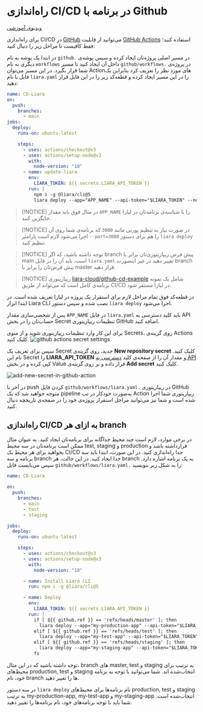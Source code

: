# راه‌اندازی CI/CD در برنامه با Github

[ویدیوی آموزشی](https://files.liara.ir/liara/CICD/cicd-github.mp4)

برای راه‌اندازی CI/CD در [GitHub](https://github.com) می‌توانید از قابلیت [GitHub Actions](https://github.com/features/actions) استفاده کنید؛ فقط کافیست تا مراحل زیر را دنبال کنید:

در ابتدا یک پوشه به نام `github.` در مسیر اصلی پروژه‌‌تان ایجاد کرده و سپس پوشه‌ی دیگری به نام `workflows` داخل آن ایجاد کنید تا مسیر `github/workflows.` در پروژه‌ی شما قرار بگیرد. در این مسیر می‌توان Actionهای مورد نظر را تعریف کرد بنابراین یک فایل با نام `liara.yaml` را در این مسیر ایجاد کرده و قطعه‌کد زیر را در این فایل قرار دهید:

```yaml
name: CD-Liara
on:
  push:
    branches:
      - main
jobs:
  deploy:
    runs-on: ubuntu-latest

    steps:
      - uses: actions/checkout@v3
      - uses: actions/setup-node@v3
        with:
          node-version: "18"
      - name: update-liara
        env:
          LIARA_TOKEN: ${{ secrets.LIARA_API_TOKEN }}
        run: |
          npm i -g @liara/cli@5
          liara deploy --app="APP_NAME" --api-token="$LIARA_TOKEN" --no-app-logs
```
> [!NOTICE]
> در مثال فوق باید مقدار `APP_NAME` را با شناسه‌ی برنامه‌تان در لیارا جایگزین کنید.


> [!NOTICE]
> در صورت نیاز به تنظیم پورتی مانند `3000` که برنامه‌ی شما روی آن اجرا می‌شود لازم است پارامتر `--port=3000` را هم برای دستور `liara deploy` تنظیم کنید.

> [!NOTICE]
> توجه داشته باشید، که اگر branch پیش فرض ریپازیتوری‌تان برابر با main است، باید آن را در فایل `liara.yaml` تغییر دهید در غیر اینصورت branch پیش فرض‌تان را برابر با master قرار دهید.

> [!NOTICE]
> ریپازیتوری [liara-cloud/github-cd-example](https://github.com/liara-cloud/github-cd-example) شامل یک نمونه برنامه‌ی کامل است که می‌تواند از طریق CI/CD در لیارا مستقر شود.

در قطعه‌کد فوق تمام مراحل لازم برای استقرار یک پروژه در لیارا تعریف شده است. در ابتدا ابزار Liara CLI نصب شده و سپس دستور `liara deploy` اجرا می‌شود. 

پس از شخصی‌سازی مقدار `APP_NAME` در فایل `liara.yaml` باید کلید دسترسی به API حساب‌تان را در بخش Secret تنظیمات ریپازیتوری GitHub اضافه کنید.

برای این کار وارد تنظیمات ریپازیتوری شوید و از منوی Secrets، روی گزینه‌ی Actions کلیک کنید.
![github actions secret settings](https://files.liara.ir/liara/docs/github-action-secrets-setting.png)

سپس برای تعریف یک Secret جدید، روی گزینه‌ی **New repository secret** کلیک کنید. نام این Secret را **LIARA_API_TOKEN** و مقدار آن را از صفحه‌ی کلید [دسترسی به API](https://console.liara.ir/API) کپی کرده و در بخش Value قرار داده و بر روی گزینه‌ی **Add secret** کلیک کنید.

![add-new-secret-in-github-action](https://files.liara.ir/liara/docs/add-new-secret-in-github-action.png)

در آخر با push کردن فایل `github/workflows/liara.yaml.` در ریپازیتوری GitHub متوجه خواهید شد که یک pipeline به‌صورت خودکار در تب Action ریپازیتوری شما اجرا شده است و شما نیز می‌توانید مراحل استقرار پروژه‌ی خود را در صفحه‌ی تاریخچه دنبال کنید.

## راه‌اندازی CI/CD به ازای هر branch

در برخی موارد، لازم است چند محیط جداگانه برای برنامه‌تان ایجاد کنید. به عنوان مثال ممکن است برنامه‌تان در سه محیط test, staging و production قرارداشته باشد و بخواهید برای هر محیط یک CI/CD جدا راه‌اندازی کنید. در این صورت، ابتدا باید سه برنامه و سه branch جدا ایجاد کنید. در این حالت، هر branch به یک برنامه اشاره دارد. سپس می‌بایست فایل `github/workflows/liara.yaml.` را به شکل زیر بنویسید:

```yaml
name: CD-Liara

on:
  push:
    branches:
      - main
      - test
      - staging

jobs:
  deploy:
    runs-on: ubuntu-latest

    steps:
      - uses: actions/checkout@v3
      - uses: actions/setup-node@v3
        with:
          node-version: "18"

      - name: Install Liara CLI
        run: npm i -g @liara/cli@5

      - name: Deploy
        env:
          LIARA_TOKEN: ${{ secrets.LIARA_API_TOKEN }}
        run: |
          if [ ${{ github.ref }} == 'refs/heads/master' ]; then
            liara deploy --app="my-production-app" --api-token="$LIARA_TOKEN" --no-app-logs
          elif [ ${{ github.ref }} == 'refs/heads/test' ]; then
            liara deploy --app="my-test-app" --api-token="$LIARA_TOKEN" --no-app-logs
          elif [ ${{ github.ref }} == 'refs/heads/staging' ]; then
            liara deploy --app="my-staging-app" --api-token="$LIARA_TOKEN" --no-app-logs
          fi
```

توجه داشته باشید که در این مثال، branch های master, test و staging به ترتیب برای محیط‌های production, test و staging انتخاب‌شده اند. شما می‌توانید با توجه به برنامه خود، نام branch ها را تغییر دهید.

در سه دستور `liara deploy` نام برنامه‌ها برای محیط‌های production, test و staging به ترتیب my-production-app, my-test-app و my-staging-app انتخاب‌‌شده است. شما باید با توجه برنامه‌‌های خود، نام برنامه‌ها را تغییر دهید.


